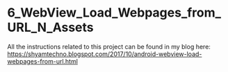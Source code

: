 # 6_WebView_Load_Webpages_from_URL_N_Assets

All the instructions related to this project can be found in my blog here:
https://shyamtechno.blogspot.com/2017/10/android-webview-load-webpages-from-url.html